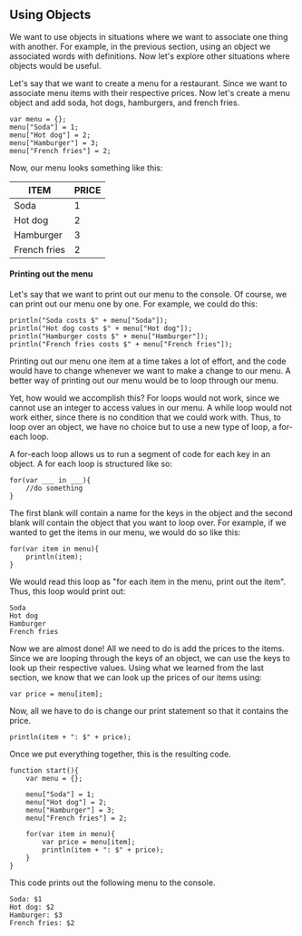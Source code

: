 ## Using Objects

We want to use objects in situations where we want to associate one thing with another. For example, in the previous section, using an object we associated words with definitions. Now let's explore other situations where objects would be useful.

Let's say that we want to create a menu for a restaurant. Since we want to associate menu items with their respective prices. Now let's create a menu object and add soda, hot dogs, hamburgers, and french fries.

```
var menu = {};
menu["Soda"] = 1;
menu["Hot dog"] = 2;
menu["Hamburger"] = 3;
menu["French fries"] = 2;
```

Now, our menu looks something like this:

|ITEM | PRICE|
|---|---|
|Soda | 1 |
|Hot dog | 2 |
|Hamburger | 3 |
|French fries | 2 |

#### Printing out the menu

Let's say that we want to print out our menu to the console.  Of course, we can print out our menu one by one. For example, we could do this:
```
println("Soda costs $" + menu["Soda"]);
println("Hot dog costs $" + menu["Hot dog"]);
println("Hamburger costs $" + menu["Hamburger"]);
println("French fries costs $" + menu["French fries"]);
```
Printing out our menu one item at a time takes a lot of effort, and the code would have to change whenever we want to make a change to our menu. A better way of printing out our menu would be to loop through our menu. 

Yet, how would we accomplish this? For loops would not work, since we cannot use an integer to access values in our menu. A while loop would not work either, since there is no condition that we could work with. Thus, to loop over an object, we have no choice but to use a new type of loop, a for-each loop. 

A for-each loop allows us to run a segment of code for each key in an object. A for each loop is structured like so:
```
for(var ___ in ___){
    //do something
}
```
The first blank will contain a name for the keys in the object and the second blank will contain the object that you want to loop over. For example, if we wanted to get the items in our menu, we would do so like this:
```
for(var item in menu){
    println(item);
}
```
We would read this loop as "for each item in the menu, print out the item". Thus, this loop would print out:
```
Soda
Hot dog
Hamburger
French fries
```
Now we are almost done! All we need to do is add the prices to the items. Since we are looping through the keys of an object, we can use the keys to look up their respective values. Using what we learned from the last section, we know that we can look up the prices of our items using:
```
var price = menu[item];
```
Now, all we have to do is change our print statement so that it contains the price.
```
println(item + ": $" + price);
```
Once we put everything together, this is the resulting code.
```
function start(){
	var menu = {};

    menu["Soda"] = 1;
    menu["Hot dog"] = 2;
    menu["Hamburger"] = 3;
    menu["French fries"] = 2;
	
	for(var item in menu){
		var price = menu[item];
		println(item + ": $" + price);
	}
}
```
This code prints out the following menu to the console.
```
Soda: $1
Hot dog: $2
Hamburger: $3
French fries: $2
```


